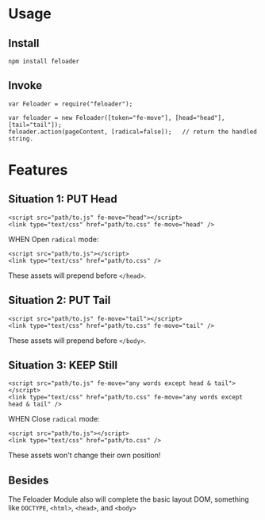 # Usage
## Install
```
npm install feloader
```

## Invoke
```
var Feloader = require("feloader");

var feloader = new Feloader([token="fe-move"], [head="head"], [tail="tail"]);
feloader.action(pageContent, [radical=false]);   // return the handled string.
```

# Features

## Situation 1: PUT Head

```
<script src="path/to.js" fe-move="head"></script>
<link type="text/css" href="path/to.css" fe-move="head" />
```

WHEN Open `radical` mode:

```
<script src="path/to.js"></script>
<link type="text/css" href="path/to.css" />
```
These assets will prepend before `</head>`.

## Situation 2: PUT Tail

```
<script src="path/to.js" fe-move="tail"></script>
<link type="text/css" href="path/to.css" fe-move="tail" />
```
These assets will prepend before `</body>`.

## Situation 3: KEEP Still

```
<script src="path/to.js" fe-move="any words except head & tail"></script>
<link type="text/css" href="path/to.css" fe-move="any words except head & tail" />
```

WHEN Close `radical` mode:

```
<script src="path/to.js"></script>
<link type="text/css" href="path/to.css" />
```
These assets won't change their own position!


## Besides
The Feloader Module also will complete the basic layout DOM, something like `DOCTYPE`, `<html>`, `<head>`, and `<body>`